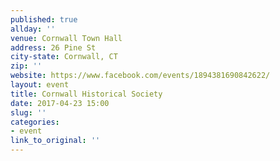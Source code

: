 ```yaml
---
published: true
allday: ''
venue: Cornwall Town Hall
address: 26 Pine St
city-state: Cornwall, CT
zip: ''
website: https://www.facebook.com/events/1894381690842622/
layout: event
title: Cornwall Historical Society
date: 2017-04-23 15:00
slug: ''
categories:
- event
link_to_original: ''
---
```

